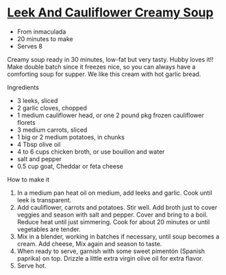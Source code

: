 # [Leek And Cauliflower Creamy Soup](http://www.grouprecipes.com/28044/leek-and-cauliflower-creamy-soup.html)

* From inmaculada
* 20 minutes to make
* Serves 8

Creamy soup ready in 30 minutes, low-fat but very tasty.
Hubby loves it!! Make double batch since it freezes nice, so you can always have a comforting soup for supper.
We like this cream with hot garlic bread.

Ingredients

* 3 leeks, sliced
* 2 garlic cloves, chopped
* 1 medium cauliflower head, or one 2 pound pkg frozen cauliflower florets
* 3 medium carrots, sliced
* 1 big or 2 medium potatoes, in chunks
* 4 Tbsp olive oil
* 4 to 6 cups chicken broth, or use bouillon and water
* salt and pepper
* 0.5 cup goat, Cheddar or feta cheese

How to make it

1. In a medium pan heat oil on medium, add leeks and garlic.
   Cook until leek is transparent.
2. Add cauliflower, carrots and potatoes.
   Stir well.
   Add broth just to cover veggies and season with salt and pepper.
   Cover and bring to a boil.
   Reduce heat until just simmering.
   Cook for about 20 minutes or until vegetables are tender.
3. Mix in a blender, working in batches if necessary, until soup becomes a cream.
   Add cheese, Mix again and season to taste.
4. When ready to serve, garnish with some sweet pimentón (Spanish paprika) on top.
   Drizzle a little extra virgin olive oil for extra flavor.
5. Serve hot.